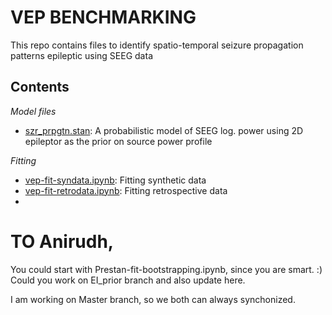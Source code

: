 # VEP BENCHMARKING

This repo contains files to identify spatio-temporal seizure propagation patterns epileptic
using SEEG data

## Contents

_Model files_

- [szr_prpgtn.stan](szr_prpgtn.stan): A probabilistic model of SEEG log. power using 2D epileptor as the prior
  on source power profile

_Fitting_
- [vep-fit-syndata.ipynb](vep-fit-syndata.ipynb): Fitting synthetic data
- [vep-fit-retrodata.ipynb](vep-fit-retrodata.ipynb): Fitting retrospective data
- 

# TO Anirudh,

You could start with Prestan-fit-bootstrapping.ipynb, since you are smart. :)
Could you work on EI_prior branch and also update here. 

I am working on Master branch, so we both can always synchonized. 

